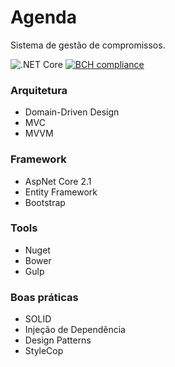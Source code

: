 # Agenda

Sistema de gestão de compromissos.

![.NET Core](https://github.com/phduarte/Agenda/workflows/.NET%20Core/badge.svg)
[![BCH compliance](https://bettercodehub.com/edge/badge/phduarte/Agenda?branch=master)](https://bettercodehub.com/)

### Arquitetura

- Domain-Driven Design
- MVC
- MVVM

### Framework

- AspNet Core 2.1
- Entity Framework
- Bootstrap

### Tools

- Nuget
- Bower
- Gulp

### Boas práticas

- SOLID
- Injeção de Dependência
- Design Patterns
- StyleCop
